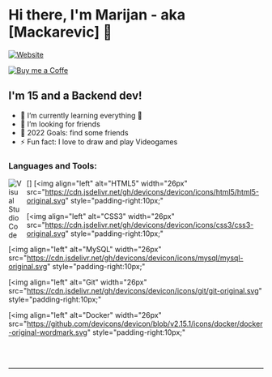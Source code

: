 # Hi there, I'm Marijan - aka [Mackarevic] 👋 


[![Website](https://img.shields.io/website?label=mackarevic.com&style=for-the-badge&url=https%3A%2F%2Fcodestackr.com)](https://mackarevic.com)


[![Buy me a Coffe](https://img.shields.io/badge/-Become%20A%20very%20cool%20Dude%20%E2%86%92-gray.svg?colorB=ff652f&style=for-the-badge)](https://www.buymeacoffee.com/mackarevic)


## I'm 15 and a Backend dev!

- 🌱 I’m currently learning everything 🤣
- 👯 I’m looking for friends
- 🥅 2022 Goals: find some friends
- ⚡ Fun fact: I love to draw and play Videogames


### Languages and Tools:

[<img align="left" alt="Visual Studio Code" width="26px" src="https://cdn.jsdelivr.net/gh/devicons/devicon/icons/vscode/vscode-original.svg" style="padding-right:10px;" />]
[<img align="left" alt="HTML5" width="26px" src="https://cdn.jsdelivr.net/gh/devicons/devicon/icons/html5/html5-original.svg" style="padding-right:10px;" 

[<img align="left" alt="CSS3" width="26px" src="https://cdn.jsdelivr.net/gh/devicons/devicon/icons/css3/css3-original.svg" style="padding-right:10px;" 

[<img align="left" alt="MySQL" width="26px" src="https://cdn.jsdelivr.net/gh/devicons/devicon/icons/mysql/mysql-original.svg" style="padding-right:10px;" 

[<img align="left" alt="Git" width="26px" src="https://cdn.jsdelivr.net/gh/devicons/devicon/icons/git/git-original.svg" style="padding-right:10px;" 

[<img align="left" alt="Docker" width="26px" src="https://github.com/devicons/devicon/blob/v2.15.1/icons/docker/docker-original-wordmark.svg" style="padding-right:10px;" 

<br />
<br />

---

